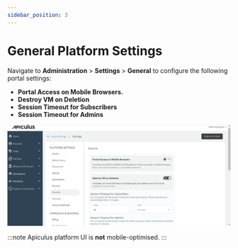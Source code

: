 ```yaml
---
sidebar_position: 3
---
```

# General Platform Settings
Navigate to **Administration** > **Settings** > **General** to configure the following portal settings:
- **Portal Access on Mobile Browsers.**
- **Destroy VM on Deletion**
- **Session Timeout for Subscribers**
- **Session Timeout for Admins**

![General Platform Settings](img/GeneralPlatformSettings.png)

:::note
Apiculus platform UI is **not** mobile-optimised.
:::
